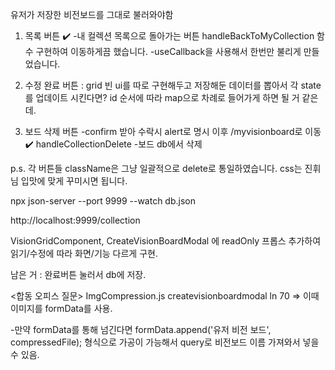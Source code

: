 유저가 저장한 비전보드를 그대로 불러와야함

1. 목록 버튼 ✔️
-내 컬렉션 목록으로 돌아가는 버튼 handleBackToMyCollection 함수 구현하여 이동하게끔 했습니다.
-useCallback을 사용해서 한번만 불리게 만들었습니다. 

2. 수정 완료 버튼 : 
grid 빈 ui를 따로 구현해두고 저장해둔 데이터를 뽑아서 각 state를 업데이트 시킨다면? id 순서에 따라 map으로 차례로 들어가게 하면 될 거 같은데.

3. 보드 삭제 버튼
-confirm 받아 수락시 alert로 명시 이후 /myvisionboard로 이동✔️ handleCollectionDelete
-보드 db에서 삭제



p.s. 각 버튼들 className은 그냥 일괄적으로 delete로 통일하였습니다. css는 진휘님 입맛에 맞게 꾸미시면 됩니다.

npx json-server --port 9999 --watch db.json

http://localhost:9999/collection

VisionGridComponent,
CreateVisionBoardModal 에 readOnly 프롭스 추가하여 읽기/수정에 따라 화면/기능 다르게 구현.


남은 거 : 완료버튼 눌러서 db에 저장.

<합동 오피스 질문>
ImgCompression.js
createvisionboardmodal ln 70 => 이때 이미지를 formData를 사용.

-만약 formData를 통해 넘긴다면 formData.append('유저 비전 보드', compressedFile); 형식으로 가공이 가능해서 query로 비전보드 이름 가져와서 넣을 수 있음.
